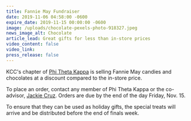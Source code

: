 ```yaml
---
title: Fannie May Fundraiser
date: 2019-11-06 04:58:00 -0600
expire_date: 2019-11-15 00:00:00 -0600
image: /uploads/chocolate-pexels-photo-918327.jpeg
news_image_alt: Chocolate
article_lead: Great gifts for less than in-store prices
video_content: false
video_link:
press_release: false
---
```


KCC's chapter of [Phi Theta Kappa](http://www.kcc.edu/ptk) is selling Fannie May candies and chocolates at a discount compared to the in-store price.

To place an order, contact any member of Phi Theta Kappa or the co-advisor, [Jackie Cruz](mailto:jcruz@kcc.edu?subject=Fannie%20May%20sale). Orders are due by the end of the day Friday, Nov. 15.

To ensure that they can be used as holiday gifts, the special treats will arrive and be distributed before the end of finals week.
